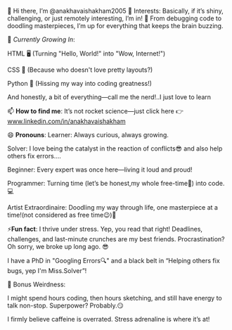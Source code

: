 👋 Hi there, I’m @anakhavaishakham2005
👀 Interests: Basically, if it’s shiny, challenging, or just remotely interesting, I’m in! 🤩 From debugging code to doodling masterpieces, I’m up for everything that keeps the brain buzzing.

🌱 *Currently Growing In*:

HTML 🖥️ (Turning "Hello, World!" into "Wow, Internet!")

CSS 🎨 (Because who doesn't love pretty layouts?)

Python 🐍 (Hissing my way into coding greatness!)

And honestly, a bit of everything—call me the nerd!..I just love to learn

📫 **How to find me**:
It’s not rocket science—just click here 👉 www.linkedin.com/in/anakhavaishakham

😄 **Pronouns**:
Learner: Always curious, always growing.

Solver: I love being the catalyst in the reaction of conflicts😎 and also help others fix errors....

Beginner: Every expert was once here—living it loud and proud!

Programmer: Turning time (let’s be honest,my whole free-time🥺) into code. 💻

Artist Extraordinaire: Doodling my way through life, one masterpiece at a time!(not considered as free time😉)🎨

⚡**Fun fact**:
I thrive under stress. Yep, you read that right! Deadlines, challenges, and last-minute crunches are my best friends. Procrastination? Oh sorry, we broke up long ago. 😎

I have a PhD in "Googling Errors🔍" and a black belt in “Helping others fix bugs, yep I'm Miss.Solver”!

🎉 Bonus Weirdness:

I might spend hours coding, then hours sketching, and still have energy to talk non-stop. Superpower? Probably.😏

I firmly believe caffeine is overrated. Stress adrenaline is where it’s at!
